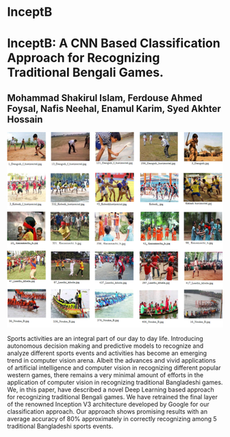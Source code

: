 # InceptB
# InceptB: A CNN Based Classification Approach for Recognizing Traditional Bengali Games.

## Mohammad Shakirul Islam, Ferdouse Ahmed Foysal, Nafis Neehal, Enamul Karim, Syed Akhter Hossain

![alt text](https://github.com/shakirul15-311/InceptB/blob/master/fig_1.png "Logo Title Text")


Sports activities are an integral part of our day to day life. Introducing autonomous decision making and predictive models to recognize and analyze different sports events and activities has become an emerging trend in computer vision arena. Albeit the advances and vivid applications of artificial intelligence and computer vision in recognizing different popular western games, there remains a very minimal amount of efforts in the application of computer vision in recognizing traditional Bangladeshi games. We, in this paper, have described a novel Deep Learning based approach for recognizing traditional Bengali games. We have retrained the final layer of the renowned Inception V3 architecture developed by Google for our classification approach. Our approach shows promising results with an average accuracy of 80% approximately in correctly recognizing among 5 traditional Bangladeshi sports events.
